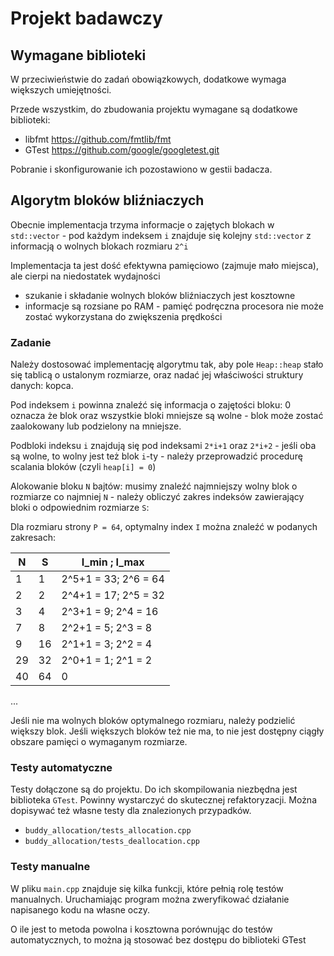 # Projekt badawczy

## Wymagane biblioteki

W przeciwieństwie do zadań obowiązkowych, dodatkowe wymaga większych umiejętności.

Przede wszystkim, do zbudowania projektu wymagane są dodatkowe biblioteki:

- libfmt https://github.com/fmtlib/fmt
- GTest https://github.com/google/googletest.git

Pobranie i skonfigurowanie ich pozostawiono w gestii badacza.

## Algorytm bloków bliźniaczych

Obecnie implementacja trzyma informacje o zajętych blokach w `std::vector` - pod każdym indeksem `i` znajduje się kolejny `std::vector` z informacją o wolnych blokach rozmiaru `2^i`

Implementacja ta jest dość efektywna pamięciowo (zajmuje mało miejsca), ale cierpi na niedostatek wydajności

- szukanie i składanie wolnych bloków bliźniaczych jest kosztowne
- informacje są rozsiane po RAM - pamięć podręczna procesora nie może zostać wykorzystana do zwiększenia prędkości

### Zadanie

Należy dostosować implementację algorytmu tak, aby pole `Heap::heap` stało się tablicą o ustalonym rozmiarze, oraz nadać jej właściwości struktury danych: kopca.

Pod indeksem `i` powinna znaleźć się informacja o zajętości bloku: 0 oznacza że blok oraz wszystkie bloki mniejsze są wolne - blok może zostać zaalokowany lub podzielony na mniejsze.

Podbloki indeksu `i` znajdują się pod indeksami `2*i+1` oraz `2*i+2` - jeśli oba są wolne, to wolny jest też blok `i`-ty - należy przeprowadzić procedurę scalania bloków (czyli `heap[i] = 0`)

Alokowanie bloku `N` bajtów: musimy znaleźć najmniejszy wolny blok o rozmiarze co najmniej `N` - należy obliczyć zakres indeksów zawierający bloki o odpowiednim rozmiarze `S`:

Dla rozmiaru strony `P = 64`, optymalny index `I` można znaleźć w podanych zakresach:

 N  | S  | I_min     ; I_max
----|----|---------------------
  1 |  1 | 2^5+1 = 33; 2^6 = 64
  2 |  2 | 2^4+1 = 17; 2^5 = 32
  3 |  4 | 2^3+1 =  9; 2^4 = 16
  7 |  8 | 2^2+1 =  5; 2^3 =  8
  9 | 16 | 2^1+1 =  3; 2^2 =  4
 29 | 32 | 2^0+1 =  1; 2^1 =  2
 40 | 64 | 0
...

Jeśli nie ma wolnych bloków optymalnego rozmiaru, należy podzielić większy blok. Jeśli większych bloków też nie ma, to nie jest dostępny ciągły obszare pamięci o wymaganym rozmiarze.

### Testy automatyczne

Testy dołączone są do projektu. Do ich skompilowania niezbędna jest biblioteka `GTest`. Powinny wystarczyć do skutecznej refaktoryzacji. Można dopisywać też własne testy dla znalezionych przypadków.

- `buddy_allocation/tests_allocation.cpp`
- `buddy_allocation/tests_deallocation.cpp`

### Testy manualne

W pliku `main.cpp` znajduje się kilka funkcji, które pełnią rolę testów manualnych. Uruchamiając program można zweryfikować działanie napisanego kodu na własne oczy.

O ile jest to metoda powolna i kosztowna porównując do testów automatycznych, to można ją stosować bez dostępu do biblioteki GTest
